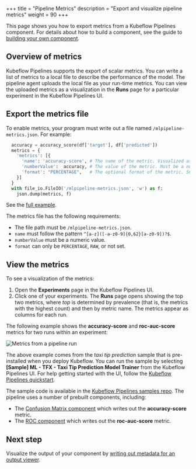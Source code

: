 +++
title = "Pipeline Metrics"
description = "Export and visualize pipeline metrics"
weight = 90
+++

This page shows you how to export metrics from a Kubeflow Pipelines component. 
For details about how to build a component, see the guide to 
[building your own component](/docs/pipelines/sdk/build-component/).
 
## Overview of metrics

Kubeflow Pipelines supports the export of scalar metrics. You can write a list
of metrics to a local file to describe the performance of the model. The
pipeline agent uploads the local file as your run-time metrics. You can view the
uploaded metrics as a visualization in the **Runs** page for a particular
experiment in the Kubeflow Pipelines UI.
 
## Export the metrics file

To enable metrics, your program must write out a file named 
`/mlpipeline-metrics.json`. For example:

```Python
  accuracy = accuracy_score(df['target'], df['predicted'])
  metrics = {
    'metrics': [{
      'name': 'accuracy-score', # The name of the metric. Visualized as the column name in the runs table.
      'numberValue':  accuracy, # The value of the metric. Must be a numeric value.
      'format': "PERCENTAGE",   # The optional format of the metric. Supported values are "RAW" (displayed in raw format) and "PERCENTAGE" (displayed in percentage format).
    }]
  }
  with file_io.FileIO('/mlpipeline-metrics.json', 'w') as f:
    json.dump(metrics, f)
```

See the 
[full example](https://github.com/kubeflow/pipelines/blob/master/components/local/confusion_matrix/src/confusion_matrix.py).

The metrics file has the following requirements:

* The file path must be `/mlpipeline-metrics.json`.
* `name` must follow the pattern `^[a-z]([-a-z0-9]{0,62}[a-z0-9])?$`.
* `numberValue` must be a numeric value.
* `format` can only be `PERCENTAGE`, `RAW`, or not set.

## View the metrics

To see a visualization of the metrics:

1. Open the **Experiments** page in the Kubeflow Pipelines UI.
1. Click one of your experiments. The **Runs** page opens showing the top two 
  metrics, where *top* is determined by prevalence (that is, the metrics with 
  the highest count) and then by metric name. 
  The metrics appear as columns for each run.
  
The following example shows the **accuracy-score** and 
**roc-auc-score** metrics for two runs within an experiment:

<img src="/docs/images/taxi-tip-run-scores.png" 
  alt="Metrics from a pipeline run"
  class="mt-3 mb-3 border border-info rounded">

The above example comes from the *taxi tip prediction* sample that is
pre-installed when you deploy Kubeflow. You can run the sample by selecting **[Sample]
ML - TFX - Taxi Tip Prediction Model Trainer** from the Kubeflow Pipelines UI.
For help getting started with the UI, follow the 
[Kubeflow Pipelines quickstart](/docs/pipelines/pipelines-quickstart/).

The sample code is available in the [Kubeflow Pipelines samples
repo](https://github.com/kubeflow/pipelines/tree/master/samples/core/tfx-oss). The
pipeline uses a number of prebuilt components, including:

* The [Confusion Matrix 
  component](https://github.com/kubeflow/pipelines/blob/master/components/local/confusion_matrix/src/confusion_matrix.py)
  which writes out the **accuracy-score** metric.
* The [ROC 
  component](https://github.com/kubeflow/pipelines/blob/master/components/local/roc/src/roc.py)
  which writes out the **roc-auc-score** metric.

## Next step

Visualize the output of your component by [writing out metadata for an output 
viewer](/docs/pipelines/metrics/output-viewer/).
